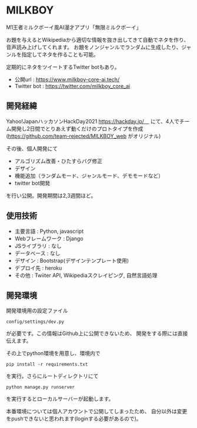 # MILKBOY
M1王者ミルクボーイ風AI漫才アプリ「無限ミルクボーイ」

お題を与えるとWikipediaから適切な情報を抜き出してきて自動でネタを作り、音声読み上げしてくれます。
お題をノンジャンルでランダムに生成したり、ジャンルを指定してネタを作ることも可能。

定期的にネタをツイートするTwitter botもあり。

- 公開url : https://www.milkboy-core-ai.tech/
- Twitter bot : https://twitter.com/milkboy_core_ai

## 開発経緯
Yahoo!JapanハッカソンHackDay2021
https://hackday.jp/　
にて、4人でチーム開発し2日間でとりあえず動くだけのプロトタイプを作成
(https://github.com/team-rejected/MILKBOY_web がオリジナル)

その後、個人開発にて

- アルゴリズム改善・ひたすらバグ修正
- デザイン
- 機能追加（ランダムモード、ジャンルモード、デモモードなど）
- twitter bot開発

を行い公開。開発期間は2,3週間ほど。

## 使用技術
- 主要言語 : Python, javascript
- Webフレームワーク : Django
- JSライブラリ : なし
- データベース : なし
- デザイン : Bootstrap(デザインテンプレート使用)
- デプロイ先 : heroku
- その他 : Twiiter API, Wikipediaスクレイピング, 自然言語処理


## 開発環境
開発環境用の設定ファイル
```
config/settings/dev.py
```
が必要です。この情報はGithub上に公開できないため、
開発をする際には直接伝えます。

その上でpython環境を用意し、環境内で
```buildoutcfg
pip install -r requirements.txt
```
を実行。さらにルートディレクトリにて
```buildoutcfg
python manage.py runserver
```
を実行するとローカルサーバーが起動します。

本番環境については個人アカウントで公開してしまったため、
自分以外は変更をpushできないと思われます(loginする必要があるので)。
